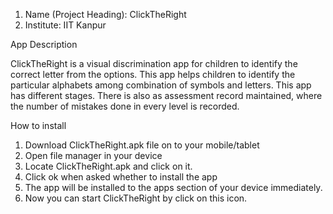 1. Name (Project Heading): ClickTheRight
2. Institute: IIT Kanpur

App Description

ClickTheRight is a visual discrimination app for children to identify the correct letter from the options. This app helps children to identify the particular alphabets among combination of symbols and letters. This app has different stages. There is also as assessment record maintained, where the number of mistakes done in every level is recorded.

How to install

1. Download ClickTheRight.apk file on to your mobile/tablet
2. Open file manager in your device
3. Locate ClickTheRight.apk and click on it.
4. Click ok when asked whether to install the app
5. The app will be installed to the apps section of your device immediately.
6. Now you can start ClickTheRight by click on this icon.
